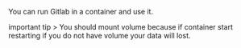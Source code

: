 You can run Gitlab in a container and use it.

important tip > You should mount volume because if container start restarting if you do not have volume your data will lost.

